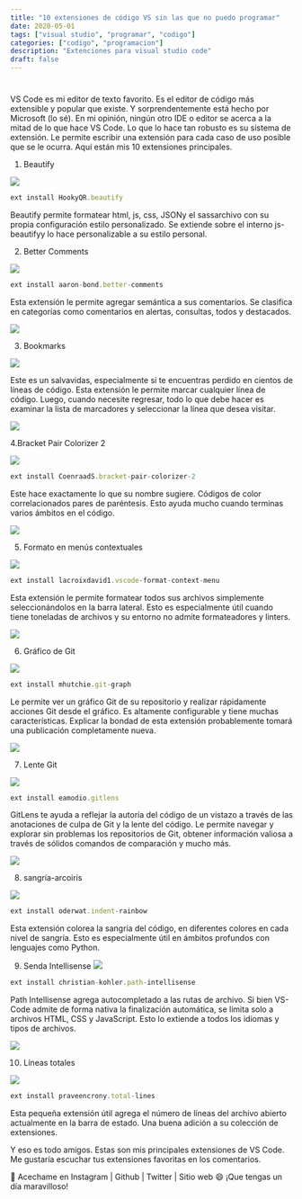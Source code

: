```yaml
---
title: "10 extensiones de código VS sin las que no puedo programar"
date: 2020-05-01
tags: ["visual studio", "programar", "codigo"]
categories: ["codigo", "programacion"]
description: "Extenciones para visual studio code"
draft: false
---
```


# 
VS Code es mi editor de texto favorito. Es el editor de código más extensible y popular que existe. Y sorprendentemente está hecho por Microsoft (lo sé). En mi opinión, ningún otro IDE o editor se acerca a la mitad de lo que hace VS Code. Lo que lo hace tan robusto es su sistema de extensión. Le permite escribir una extensión para cada caso de uso posible que se le ocurra. Aquí están mis 10 extensiones principales.

1. Beautify

![](https://res.cloudinary.com/practicaldev/image/fetch/s--WiRwrP1y--/c_limit%2Cf_auto%2Cfl_progressive%2Cq_auto%2Cw_880/https://dev-to-uploads.s3.amazonaws.com/i/6jh0tui9nh993l4zzlwd.png)

```javascript
ext install HookyQR.beautify
```
Beautify permite formatear html, js, css, JSONy el sassarchivo con su propia configuración estilo personalizado. Se extiende sobre el interno js-beautifyy lo hace personalizable a su estilo personal.

2. Better Comments

![](https://res.cloudinary.com/practicaldev/image/fetch/s--WN0vlbgV--/c_limit%2Cf_auto%2Cfl_progressive%2Cq_auto%2Cw_880/https://dev-to-uploads.s3.amazonaws.com/i/qwhm3kqyvp22rox4unwy.png)


```javascript
ext install aaron-bond.better-comments
```
Esta extensión le permite agregar semántica a sus comentarios. Se clasifica en categorías como comentarios en alertas, consultas, todos y destacados.

![](https://res.cloudinary.com/practicaldev/image/fetch/s--53DLT_-O--/c_limit%2Cf_auto%2Cfl_progressive%2Cq_auto%2Cw_880/https://dev-to-uploads.s3.amazonaws.com/i/3c804dilaxhlgqhfpmmy.png)

3. Bookmarks

![](https://res.cloudinary.com/practicaldev/image/fetch/s--p9ZeLIee--/c_limit%2Cf_auto%2Cfl_progressive%2Cq_auto%2Cw_880/https://dev-to-uploads.s3.amazonaws.com/i/ngtjai3lgko14sp51cfe.png)

Este es un salvavidas, especialmente si te encuentras perdido en cientos de líneas de código. Esta extensión le permite marcar cualquier línea de código. Luego, cuando necesite regresar, todo lo que debe hacer es examinar la lista de marcadores y seleccionar la línea que desea visitar.

![](https://res.cloudinary.com/practicaldev/image/fetch/s--cC5AEn2F--/c_limit%2Cf_auto%2Cfl_progressive%2Cq_auto%2Cw_880/https://dev-to-uploads.s3.amazonaws.com/i/g3mzmg6eqru89d3l0nzc.png)

4.Bracket Pair Colorizer 2

![](https://res.cloudinary.com/practicaldev/image/fetch/s--ws8VzzM9--/c_limit%2Cf_auto%2Cfl_progressive%2Cq_auto%2Cw_880/https://dev-to-uploads.s3.amazonaws.com/i/q8whhlyzqn5a9pni5q9o.png)

```javascript
ext install CoenraadS.bracket-pair-colorizer-2
```
Este hace exactamente lo que su nombre sugiere. Códigos de color correlacionados pares de paréntesis. Esto ayuda mucho cuando terminas varios ámbitos en el código.

![](https://res.cloudinary.com/practicaldev/image/fetch/s--QmMIzsbY--/c_limit%2Cf_auto%2Cfl_progressive%2Cq_auto%2Cw_880/https://dev-to-uploads.s3.amazonaws.com/i/tz0fet4e1is8kurpzdl4.png)

5. Formato en menús contextuales

![](https://res.cloudinary.com/practicaldev/image/fetch/s--JnJsTUfV--/c_limit%2Cf_auto%2Cfl_progressive%2Cq_auto%2Cw_880/https://dev-to-uploads.s3.amazonaws.com/i/lklut6q62ky3ia64h6wo.png)

```javascript
ext install lacroixdavid1.vscode-format-context-menu
```

Esta extensión le permite formatear todos sus archivos simplemente seleccionándolos en la barra lateral. Esto es especialmente útil cuando tiene toneladas de archivos y su entorno no admite formateadores y linters.

![](https://res.cloudinary.com/practicaldev/image/fetch/s--Dt4Gn9aD--/c_limit%2Cf_auto%2Cfl_progressive%2Cq_66%2Cw_880/https://dev-to-uploads.s3.amazonaws.com/i/hgqnbo219iis3i8ru9vf.gif)

6. Gráfico de Git

![](https://res.cloudinary.com/practicaldev/image/fetch/s--KdCcANGl--/c_limit%2Cf_auto%2Cfl_progressive%2Cq_auto%2Cw_880/https://dev-to-uploads.s3.amazonaws.com/i/fj1eujct11n0k02805rg.png)


```javascript
ext install mhutchie.git-graph
```

Le permite ver un gráfico Git de su repositorio y realizar rápidamente acciones Git desde el gráfico. Es altamente configurable y tiene muchas características. Explicar la bondad de esta extensión probablemente tomará una publicación completamente nueva.

![](https://res.cloudinary.com/practicaldev/image/fetch/s--qv5HUpGW--/c_limit%2Cf_auto%2Cfl_progressive%2Cq_66%2Cw_880/https://dev-to-uploads.s3.amazonaws.com/i/v800jt7z8zif3k4eo11n.gif)

7. Lente Git

![](https://res.cloudinary.com/practicaldev/image/fetch/s--KKsuFLxp--/c_limit%2Cf_auto%2Cfl_progressive%2Cq_auto%2Cw_880/https://dev-to-uploads.s3.amazonaws.com/i/m7a2x37bh157ly1c7egp.png)

```javascript
ext install eamodio.gitlens
```
GitLens te ayuda a reflejar la autoría del código de un vistazo a través de las anotaciones de culpa de Git y la lente del código. Le permite navegar y explorar sin problemas los repositorios de Git, obtener información valiosa a través de sólidos comandos de comparación y mucho más.

![](https://res.cloudinary.com/practicaldev/image/fetch/s--VzvFAL83--/c_limit%2Cf_auto%2Cfl_progressive%2Cq_auto%2Cw_880/https://dev-to-uploads.s3.amazonaws.com/i/6v0fm7xih9z5so6h0fno.png)

8. sangría-arcoiris

![](https://res.cloudinary.com/practicaldev/image/fetch/s--zToRDu4O--/c_limit%2Cf_auto%2Cfl_progressive%2Cq_auto%2Cw_880/https://dev-to-uploads.s3.amazonaws.com/i/79m9505m369sxfm44m2v.png)

```javascript
ext install oderwat.indent-rainbow
```
Esta extensión colorea la sangría del código, en diferentes colores en cada nivel de sangría. Esto es especialmente útil en ámbitos profundos con lenguajes como Python.

9. Senda Intellisense
![](https://res.cloudinary.com/practicaldev/image/fetch/s--6kk7d_Dr--/c_limit%2Cf_auto%2Cfl_progressive%2Cq_auto%2Cw_880/https://dev-to-uploads.s3.amazonaws.com/i/ckei8za87rr4pjdq4tzd.png)

```javascript
ext install christian-kohler.path-intellisense
```

Path Intellisense agrega autocompletado a las rutas de archivo. Si bien VS-Code admite de forma nativa la finalización automática, se limita solo a archivos HTML, CSS y JavaScript. Esto lo extiende a todos los idiomas y tipos de archivos.

![](https://res.cloudinary.com/practicaldev/image/fetch/s--dTmmMUkC--/c_limit%2Cf_auto%2Cfl_progressive%2Cq_66%2Cw_880/https://dev-to-uploads.s3.amazonaws.com/i/koon5g53xuxxi3zsko9y.gif)

10. Líneas totales

![](https://res.cloudinary.com/practicaldev/image/fetch/s--wZDl-wqT--/c_limit%2Cf_auto%2Cfl_progressive%2Cq_auto%2Cw_880/https://dev-to-uploads.s3.amazonaws.com/i/ne5j4t2bg6rlfcktfe76.png)

```javascript
ext install praveencrony.total-lines
```

Esta pequeña extensión útil agrega el número de líneas del archivo abierto actualmente en la barra de estado. Una buena adición a su colección de extensiones.

Y eso es todo amigos. Estas son mis principales extensiones de VS Code. Me gustaría escuchar tus extensiones favoritas en los comentarios.

🚀 Acechame en Instagram | Github | Twitter | Sitio web
😄 ¡Que tengas un día maravilloso!
